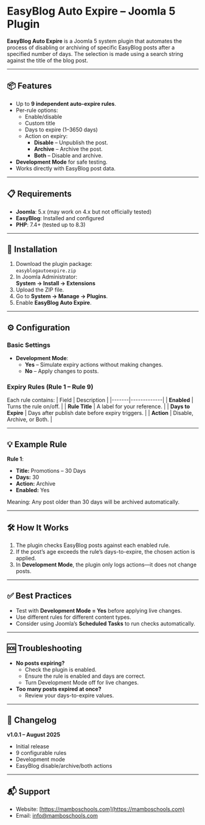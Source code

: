 # EasyBlog Auto Expire – Joomla 5 Plugin

**EasyBlog Auto Expire** is a Joomla 5 system plugin that automates the process of disabling or archiving of specific EasyBlog posts after a specified number of days. The selection is made using a search string against the title of the blog post.

---

## 📦 Features
- Up to **9 independent auto-expire rules**.
- Per-rule options:
  - Enable/disable
  - Custom title
  - Days to expire (1–3650 days)
  - Action on expiry:
    - **Disable** – Unpublish the post.
    - **Archive** – Archive the post.
    - **Both** – Disable and archive.
- **Development Mode** for safe testing.
- Works directly with EasyBlog post data.

---

## 📋 Requirements
- **Joomla**: 5.x (may work on 4.x but not officially tested)
- **EasyBlog**: Installed and configured
- **PHP**: 7.4+ (tested up to 8.3)

---

## 🚀 Installation
1. Download the plugin package:  
   `easyblogautoexpire.zip`
2. In Joomla Administrator:  
   **System → Install → Extensions**
3. Upload the ZIP file.
4. Go to **System → Manage → Plugins**.
5. Enable **EasyBlog Auto Expire**.

---

## ⚙️ Configuration

### Basic Settings
- **Development Mode**:
  - **Yes** – Simulate expiry actions without making changes.
  - **No** – Apply changes to posts.

### Expiry Rules (Rule 1 – Rule 9)
Each rule contains:
| Field | Description |
|-------|-------------|
| **Enabled** | Turns the rule on/off. |
| **Rule Title** | A label for your reference. |
| **Days to Expire** | Days after publish date before expiry triggers. |
| **Action** | Disable, Archive, or Both. |

---

## 💡 Example Rule
**Rule 1**:
- **Title:** Promotions – 30 Days
- **Days:** 30
- **Action:** Archive
- **Enabled:** Yes

Meaning: Any post older than 30 days will be archived automatically.

---

## 🛠 How It Works
1. The plugin checks EasyBlog posts against each enabled rule.
2. If the post’s age exceeds the rule’s days-to-expire, the chosen action is applied.
3. In **Development Mode**, the plugin only logs actions—it does not change posts.

---

## ✅ Best Practices
- Test with **Development Mode = Yes** before applying live changes.
- Use different rules for different content types.
- Consider using Joomla’s **Scheduled Tasks** to run checks automatically.

---

## 🆘 Troubleshooting
- **No posts expiring?**  
  - Check the plugin is enabled.  
  - Ensure the rule is enabled and days are correct.  
  - Turn Development Mode off for live changes.
- **Too many posts expired at once?**  
  - Review your days-to-expire values.

---

## 📄 Changelog
**v1.0.1 – August 2025**
- Initial release
- 9 configurable rules
- Development mode
- EasyBlog disable/archive/both actions

---

## 📬 Support
- Website: [https://mamboschools.com](https://mamboschools.com)  
- Email: [info@mamboschools.com](mailto:info@mamboschools.com)
